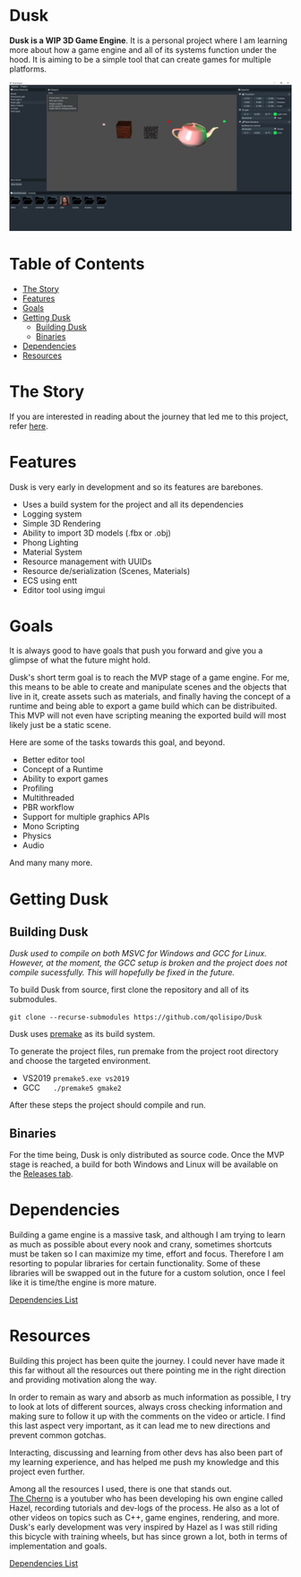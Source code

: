 # Dusk

**Dusk is a WIP 3D Game Engine**. It is a personal project where I am learning more about how a game engine and all of its systems function under the hood. It is aiming to be a simple tool that can create games for multiple platforms.

<p align="center">
<img src="images/dusk_windows.png">
</p>

# Table of Contents

  * [The Story](#the-story)
  * [Features](#features)
  * [Goals](#goals)
  * [Getting Dusk](#getting-dusk)
    * [Building Dusk](#building-dusk)
    * [Binaries](#binaries)
  * [Dependencies](#dependencies)
  * [Resources](#resources)
  

# The Story

If you are interested in reading about the journey that led me to this project, refer [here](https://github.com/qolisipo/Dusk/blob/main/.github/STORY.md).

# Features

Dusk is very early in development and so its features are barebones.

- Uses a build system for the project and all its dependencies
- Logging system
- Simple 3D Rendering
- Ability to import 3D models (.fbx or .obj)
- Phong Lighting
- Material System
- Resource management with UUIDs
- Resource de/serialization (Scenes, Materials) 
- ECS using entt
- Editor tool using imgui

# Goals

It is always good to have goals that push you forward and give you a glimpse of what the future might hold.

Dusk's short term goal is to reach the MVP stage of a game engine. For me, this means to be able to create and manipulate scenes and the objects
that live in it, create assets such as materials, and finally having the concept of a runtime and being able to export a game build which can be distribuited.
This MVP will not even have scripting meaning the exported build will most likely just be a static scene.

Here are some of the tasks towards this goal, and beyond.

- Better editor tool
- Concept of a Runtime
- Ability to export games
- Profiling
- Multithreaded
- PBR workflow
- Support for multiple graphics APIs
- Mono Scripting
- Physics
- Audio

And many many more.

# Getting Dusk

## Building Dusk

*Dusk used to compile on both MSVC for Windows and GCC for Linux. However, at the moment, the GCC setup is broken and the project does not compile sucessfully. This will hopefully be fixed in the future.*

To build Dusk from source, first clone the repository and all of its submodules.

`git clone --recurse-submodules https://github.com/qolisipo/Dusk`<br>

Dusk uses [premake](https://premake.github.io/) as its build system.<br>

To generate the project files, run premake from the project root directory and choose the targeted environment.

- VS2019 `premake5.exe vs2019`
- GCC &nbsp;&nbsp;&nbsp;&nbsp; `./premake5 gmake2`

After these steps the project should compile and run.

## Binaries

For the time being, Dusk is only distributed as source code. Once the MVP stage is reached, a build for both Windows and Linux will be available on the [Releases tab](https://github.com/qolisipo/Dusk/releases). 

# Dependencies

Building a game engine is a massive task, and although I am trying to learn as much as possible about every nook and crany, sometimes shortcuts must be taken so I can maximize my time, effort and focus. Therefore I am resorting to popular libraries for certain functionality.
Some of these libraries will be swapped out in the future for a custom solution, once I feel like it is time/the engine is more mature.

[Dependencies List](https://github.com/qolisipo/Dusk/blob/main/.github/DEPENDENCIES.md)

# Resources

Building this project has been quite the journey. I could never have made it this far without all the resources out there pointing me in the right direction and providing motivation along the way.<br>

In order to remain as wary and absorb as much information as possible, I try to look at lots of different sources, always cross checking information and making sure to follow it up with the comments on the video or article. I find this last aspect very important, as it can  lead me to new directions and prevent common gotchas.<br>

Interacting, discussing and learning from other devs has also been part of my learning experience, and has helped me push my knowledge and this project even further.

Among all the resources I used, there is one that stands out.<br> 
[The Cherno](https://www.youtube.com/channel/UCQ-W1KE9EYfdxhL6S4twUNw) is a youtuber who has been developing his own engine called Hazel, recording tutorials and dev-logs of the process. He also as a lot of other videos on topics such as C++, game engines, rendering, and more.<br> 
Dusk's early development was very inspired by Hazel as I was still riding this bicycle with training wheels, but has since grown a lot, both in terms of implementation and goals.

[Dependencies List](https://github.com/qolisipo/Dusk/blob/main/.github/RESOURCES.md)